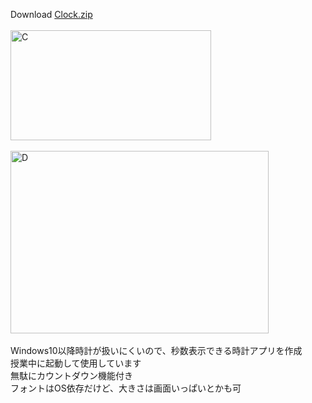 Download [Clock.zip](https://github.com/user-attachments/files/23166362/Clock.zip) </br>
</br>
<img width="321" height="176" alt="C" src="https://github.com/user-attachments/assets/62afe9a9-3422-4e3d-890f-7d6bedcb149e" /></br>
</br>
<img width="413" height="292" alt="D" src="https://github.com/user-attachments/assets/5c6cec00-ad54-4854-bf04-f70f24df6c6f" /></br>
</br>
Windows10以降時計が扱いにくいので、秒数表示できる時計アプリを作成</br>
授業中に起動して使用しています</br>
無駄にカウントダウン機能付き</br>
フォントはOS依存だけど、大きさは画面いっぱいとかも可</br>
</br>
